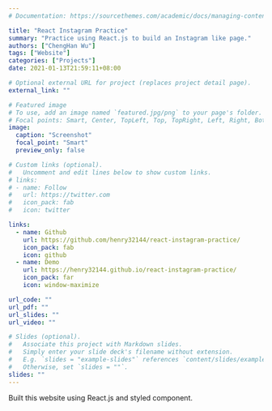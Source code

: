 ```yaml
---
# Documentation: https://sourcethemes.com/academic/docs/managing-content/

title: "React Instagram Practice"
summary: "Practice using React.js to build an Instagram like page."
authors: ["ChengHan Wu"]
tags: ["Website"]
categories: ["Projects"]
date: 2021-01-13T21:59:11+08:00

# Optional external URL for project (replaces project detail page).
external_link: ""

# Featured image
# To use, add an image named `featured.jpg/png` to your page's folder.
# Focal points: Smart, Center, TopLeft, Top, TopRight, Left, Right, BottomLeft, Bottom, BottomRight.
image:
  caption: "Screenshot"
  focal_point: "Smart"
  preview_only: false

# Custom links (optional).
#   Uncomment and edit lines below to show custom links.
# links:
# - name: Follow
#   url: https://twitter.com
#   icon_pack: fab
#   icon: twitter

links:
  - name: Github
    url: https://github.com/henry32144/react-instagram-practice/
    icon_pack: fab
    icon: github
  - name: Demo
    url: https://henry32144.github.io/react-instagram-practice/
    icon_pack: far
    icon: window-maximize

url_code: ""
url_pdf: ""
url_slides: ""
url_video: ""

# Slides (optional).
#   Associate this project with Markdown slides.
#   Simply enter your slide deck's filename without extension.
#   E.g. `slides = "example-slides"` references `content/slides/example-slides.md`.
#   Otherwise, set `slides = ""`.
slides: ""
---
```


Built this website using React.js and styled component.
